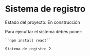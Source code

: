 <h1>Sistema de registro</h1>

Estado del proyecto: En construcción

Para ejecuttar el sistema debes poner:

    ``npm install react``

    Sistema de registro 2
